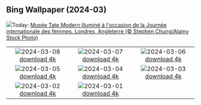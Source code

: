 ## Bing Wallpaper (2024-03)
![](https://www.bing.com/th?id=OHR.TateLightUp_FR-CA0620263799_UHD.jpg&w=1000)Today: [Musée Tate Modern illuminé à l'occasion de la Journée internationale des femmes, Londres, Angleterre (© Stephen Chung/Alamy Stock Photo)](https://www.bing.com/th?id=OHR.TateLightUp_FR-CA0620263799_UHD.jpg)

|      |      |      |
| :----: | :----: | :----: |
|![](https://www.bing.com/th?id=OHR.TarragonaSpain_FR-CA5706201102_UHD.jpg&pid=hp&w=384&h=216&rs=1&c=4)2024-03-08 [download 4k](https://www.bing.com/th?id=OHR.TarragonaSpain_FR-CA5706201102_UHD.jpg)|![](https://www.bing.com/th?id=OHR.WahclellaFalls_FR-CA5508571587_UHD.jpg&pid=hp&w=384&h=216&rs=1&c=4)2024-03-07 [download 4k](https://www.bing.com/th?id=OHR.WahclellaFalls_FR-CA5508571587_UHD.jpg)|![](https://www.bing.com/th?id=OHR.BangkokCircle_FR-CA5359064809_UHD.jpg&pid=hp&w=384&h=216&rs=1&c=4)2024-03-06 [download 4k](https://www.bing.com/th?id=OHR.BangkokCircle_FR-CA5359064809_UHD.jpg)|
|![](https://www.bing.com/th?id=OHR.ArenalCostaRica_FR-CA5199908591_UHD.jpg&pid=hp&w=384&h=216&rs=1&c=4)2024-03-05 [download 4k](https://www.bing.com/th?id=OHR.ArenalCostaRica_FR-CA5199908591_UHD.jpg)|![](https://www.bing.com/th?id=OHR.KrugerLeopard_FR-CA5062998133_UHD.jpg&pid=hp&w=384&h=216&rs=1&c=4)2024-03-04 [download 4k](https://www.bing.com/th?id=OHR.KrugerLeopard_FR-CA5062998133_UHD.jpg)|![](https://www.bing.com/th?id=OHR.ModicaItaly_FR-CA4861122152_UHD.jpg&pid=hp&w=384&h=216&rs=1&c=4)2024-03-03 [download 4k](https://www.bing.com/th?id=OHR.ModicaItaly_FR-CA4861122152_UHD.jpg)|
|![](https://www.bing.com/th?id=OHR.WheatonRiverYukon_FR-CA1750282426_UHD.jpg&pid=hp&w=384&h=216&rs=1&c=4)2024-03-02 [download 4k](https://www.bing.com/th?id=OHR.WheatonRiverYukon_FR-CA1750282426_UHD.jpg)|![](https://www.bing.com/th?id=OHR.LeapingSquirrel_FR-CA0527057560_UHD.jpg&pid=hp&w=384&h=216&rs=1&c=4)2024-03-01 [download 4k](https://www.bing.com/th?id=OHR.LeapingSquirrel_FR-CA0527057560_UHD.jpg)|